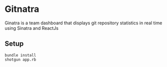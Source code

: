 # Gitnatra

Ginatra is a team dashboard that displays git repository statistics in real time using Sinatra and ReactJs

## Setup
    bundle install
    shotgun app.rb
